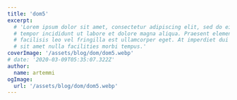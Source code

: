 ```yaml
---
title: 'dom5'
excerpt:
  # 'Lorem ipsum dolor sit amet, consectetur adipiscing elit, sed do eiusmod
  # tempor incididunt ut labore et dolore magna aliqua. Praesent elementum
  # facilisis leo vel fringilla est ullamcorper eget. At imperdiet dui accumsan
  # sit amet nulla facilities morbi tempus.'
coverImage: '/assets/blog/dom/dom5.webp'
# date: '2020-03-09T05:35:07.322Z'
author:
  name: artemmi
ogImage:
  url: '/assets/blog/dom/dom5.webp'
---
```

